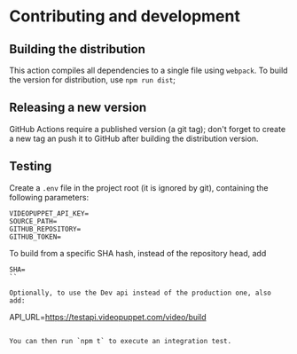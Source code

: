 # Contributing and development

## Building the distribution

This action compiles all dependencies to a single file using `webpack`. To build the 
version for distribution, use `npm run dist`;

## Releasing a new version

GitHub Actions require a published version (a git tag); don't forget to create a new
tag an push it to GitHub after building the distribution version.

## Testing

Create a `.env` file in the project root (it is ignored by git), containing
the following parameters:

```
VIDEOPUPPET_API_KEY=
SOURCE_PATH=
GITHUB_REPOSITORY=
GITHUB_TOKEN=
```

To build from a specific SHA hash, instead of the repository head, add 

```
SHA=
``

Optionally, to use the Dev api instead of the production one, also add:

```
API_URL=https://testapi.videopuppet.com/video/build
```

You can then run `npm t` to execute an integration test.

